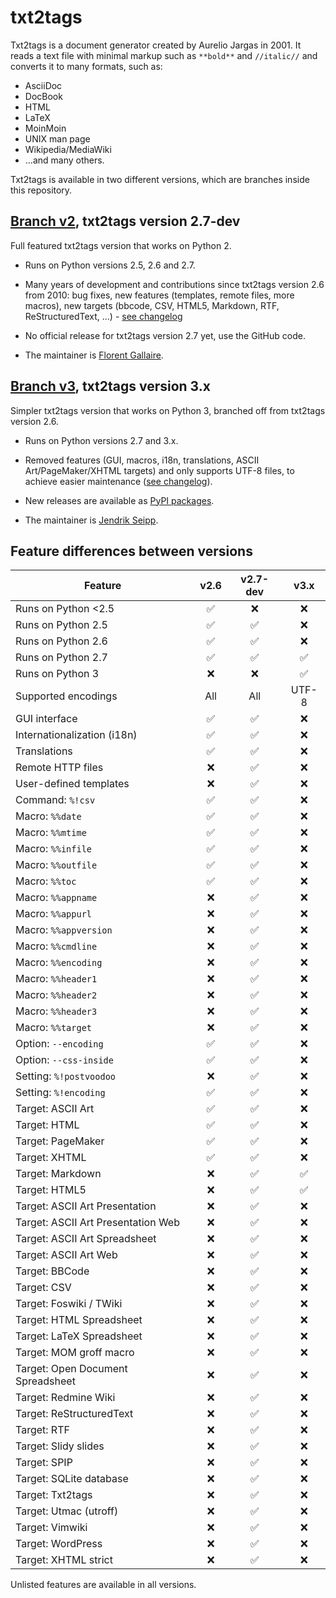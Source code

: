 # txt2tags

Txt2tags is a document generator created by Aurelio Jargas in 2001. It reads a text file with minimal markup such as `**bold**` and `//italic//` and converts it to many formats, such as:

 * AsciiDoc
 * DocBook
 * HTML
 * LaTeX
 * MoinMoin
 * UNIX man page
 * Wikipedia/MediaWiki
 * …and many others.

Txt2tags is available in two different versions, which are branches inside this repository.


## [Branch v2](https://github.com/txt2tags/txt2tags/tree/v2), txt2tags version 2.7-dev

Full featured txt2tags version that works on Python 2.

- Runs on Python versions 2.5, 2.6 and 2.7.

- Many years of development and contributions since txt2tags version 2.6 from 2010: bug fixes, new features (templates, remote files, more macros), new targets (bbcode, CSV, HTML5, Markdown, RTF, ReStructuredText, …) - [see changelog](https://github.com/txt2tags/txt2tags/blob/v2/ChangeLog.t2t)

- No official release for txt2tags version 2.7 yet, use the GitHub code.

- The maintainer is [Florent Gallaire](https://github.com/fgallaire).


## [Branch v3](https://github.com/txt2tags/txt2tags/tree/v3), txt2tags version 3.x

Simpler txt2tags version that works on Python 3, branched off from txt2tags version 2.6.

- Runs on Python versions 2.7 and 3.x.

- Removed features (GUI, macros, i18n, translations, ASCII Art/PageMaker/XHTML targets) and only supports UTF-8 files, to achieve easier maintenance ([see changelog](https://github.com/txt2tags/txt2tags/blob/v3/CHANGELOG.md)).

- New releases are available as [PyPI packages](https://pypi.org/project/txt2tags/).

- The maintainer is [Jendrik Seipp](https://github.com/jendrikseipp).


## Feature differences between versions

Feature                             | v2.6  | v2.7-dev | v3.x
----------------------------------- | :---: | :------: | :---:
Runs on Python <2.5                 | ✅ | ❌ | ❌
Runs on Python 2.5                  | ✅ | ✅ | ❌
Runs on Python 2.6                  | ✅ | ✅ | ❌
Runs on Python 2.7                  | ✅ | ✅ | ✅
Runs on Python 3                    | ❌ | ❌ | ✅
Supported encodings                 | All | All | UTF-8
GUI interface                       | ✅ | ✅ | ❌
Internationalization (i18n)         | ✅ | ✅ | ❌
Translations                        | ✅ | ✅ | ❌
Remote HTTP files                   | ❌ | ✅ | ❌
User-defined templates              | ❌ | ✅ | ❌
Command: `%!csv`                    | ✅ | ✅ | ❌
Macro: `%%date`                     | ✅ | ✅ | ❌
Macro: `%%mtime`                    | ✅ | ✅ | ❌
Macro: `%%infile`                   | ✅ | ✅ | ❌
Macro: `%%outfile`                  | ✅ | ✅ | ❌
Macro: `%%toc`                      | ✅ | ✅ | ❌
Macro: `%%appname`                  | ❌ | ✅ | ❌
Macro: `%%appurl`                   | ❌ | ✅ | ❌
Macro: `%%appversion`               | ❌ | ✅ | ❌
Macro: `%%cmdline`                  | ❌ | ✅ | ❌
Macro: `%%encoding`                 | ❌ | ✅ | ❌
Macro: `%%header1`                  | ❌ | ✅ | ❌
Macro: `%%header2`                  | ❌ | ✅ | ❌
Macro: `%%header3`                  | ❌ | ✅ | ❌
Macro: `%%target`                   | ❌ | ✅ | ❌
Option: `--encoding`                | ✅ | ✅ | ❌
Option: `--css-inside`              | ✅ | ✅ | ❌
Setting: `%!postvoodoo`             | ❌ | ✅ | ❌
Setting: `%!encoding`               | ✅ | ✅ | ❌
Target: ASCII Art                   | ✅ | ✅ | ❌
Target: HTML                        | ✅ | ✅ | ❌
Target: PageMaker                   | ✅ | ✅ | ❌
Target: XHTML                       | ✅ | ✅ | ❌
Target: Markdown                    | ❌ | ✅ | ✅
Target: HTML5                       | ❌ | ✅ | ✅
Target: ASCII Art Presentation      | ❌ | ✅ | ❌
Target: ASCII Art Presentation Web  | ❌ | ✅ | ❌
Target: ASCII Art Spreadsheet       | ❌ | ✅ | ❌
Target: ASCII Art Web               | ❌ | ✅ | ❌
Target: BBCode                      | ❌ | ✅ | ❌
Target: CSV                         | ❌ | ✅ | ❌
Target: Foswiki / TWiki             | ❌ | ✅ | ❌
Target: HTML Spreadsheet            | ❌ | ✅ | ❌
Target: LaTeX Spreadsheet           | ❌ | ✅ | ❌
Target: MOM groff macro             | ❌ | ✅ | ❌
Target: Open Document Spreadsheet   | ❌ | ✅ | ❌
Target: Redmine Wiki                | ❌ | ✅ | ❌
Target: ReStructuredText            | ❌ | ✅ | ❌
Target: RTF                         | ❌ | ✅ | ❌
Target: Slidy slides                | ❌ | ✅ | ❌
Target: SPIP                        | ❌ | ✅ | ❌
Target: SQLite database             | ❌ | ✅ | ❌
Target: Txt2tags                    | ❌ | ✅ | ❌
Target: Utmac (utroff)              | ❌ | ✅ | ❌
Target: Vimwiki                     | ❌ | ✅ | ❌
Target: WordPress                   | ❌ | ✅ | ❌
Target: XHTML strict                | ❌ | ✅ | ❌

Unlisted features are available in all versions.
